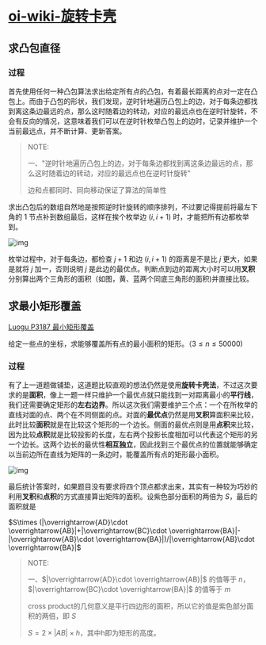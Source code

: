 # [oi-wiki-旋转卡壳](https://oi-wiki.org/geometry/rotating-calipers/)

## 求凸包直径

### 过程

首先使用任何一种凸包算法求出给定所有点的凸包，有着最长距离的点对一定在凸包上。而由于凸包的形状，我们发现，逆时针地遍历凸包上的边，对于每条边都找到离这条边最远的点，那么这时随着边的转动，对应的最远点也在逆时针旋转，不会有反向的情况，这意味着我们可以在逆时针枚举凸包上的边时，记录并维护一个当前最远点，并不断计算、更新答案。

> NOTE:
>
> 一、"逆时针地遍历凸包上的边，对于每条边都找到离这条边最远的点，那么这时随着边的转动，对应的最远点也在逆时针旋转"
>
> 边和点都同时、同向移动保证了算法的简单性

求出凸包后的数组自然地是按照逆时针旋转的顺序排列，不过要记得提前将最左下角的 1 节点补到数组最后，这样在挨个枚举边 $(i,i+1)$ 时，才能把所有边都枚举到。

![img](https://oi-wiki.org/geometry/images/rotating-calipers1.png)

枚举过程中，对于每条边，都检查 $j+1$ 和边 $(i,i+1)$ 的距离是不是比 $j$ 更大，如果是就将 $j$ 加一，否则说明 $j$ 是此边的最优点。判断点到边的距离大小时可以用**叉积**分别算出两个三角形的面积（如图，黄、蓝两个同底三角形的面积)并直接比较。



## 求最小矩形覆盖

[Luogu P3187 最小矩形覆盖](https://www.luogu.com.cn/problem/P3187)

给定一些点的坐标，求能够覆盖所有点的最小面积的矩形。（$3\leq n \leq 50000$)

### 过程

有了上一道题做铺垫，这道题比较直观的想法仍然是使用**旋转卡壳法**，不过这次要求的是**面积**，像上一题一样只维护一个最优点就只能找到一对距离最小的**平行线**，我们还需要确定矩形的**左右边界**。所以这次我们需要维护三个点：一个在所枚举的直线对面的点、两个在不同侧面的点。对面的**最优点**仍然是用**叉积**算面积来比较，此时比较**面积**就是在比较这个矩形的一个边长。侧面的最优点则是用**点积**来比较，因为比较**点积**就是比较投影的长度，左右两个投影长度相加可以代表这个矩形的另一个边长。这两个边长的最优性**相互独立**，因此找到三个最优点的位置就能够确定以当前边所在直线为矩阵的一条边时，能覆盖所有点的矩形最小面积。

![img](https://oi-wiki.org/geometry/images/rotating-calipers2.png)

最后统计答案时，如果题目没有要求将四个顶点都求出来，其实有一种较为巧妙的利用**叉积**和**点积**的方式直接算出矩阵的面积。设紫色部分面积的两倍为 $S$，最后的面积就是

 $S\times (|\overrightarrow{AD}\cdot \overrightarrow{AB}|+|\overrightarrow{BC}\cdot \overrightarrow{BA}|-|\overrightarrow{AB}\cdot \overrightarrow{BA}|)/|\overrightarrow{AB}\cdot \overrightarrow{BA}|$ 

> NOTE:
>
> 一、$|\overrightarrow{AD}\cdot \overrightarrow{AB}|$ 的值等于 $n$，$|\overrightarrow{BC}\cdot \overrightarrow{BA}|$ 的值等于 $m$
>
> cross product的几何意义是平行四边形的面积，所以它的值是紫色部分面积的两倍，即 $S$
>
> $S = 2 \times |AB| \times h$，其中h即为矩形的高度。



